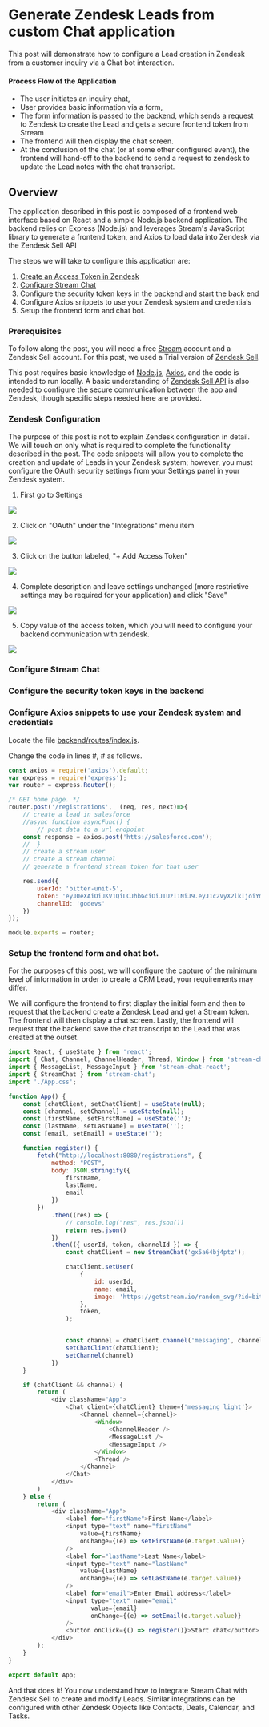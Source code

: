 # Generate Zendesk Leads from custom Chat application
This post will demonstrate how to configure a Lead creation in Zendesk from a customer inquiry via a Chat bot interaction.

#### Process Flow of the Application
* The user initiates an inquiry chat,
* User provides basic information via a form,
* The form information is passed to the 
backend, which sends a request to Zendesk to create the Lead and gets a secure frontend token from Stream
* The frontend will then display the chat screen.
* At the conclusion of the chat (or at some other configured event), the frontend will hand-off to the backend to send a request to zendesk to update the Lead notes with the chat transcript.
## Overview
The application described in this post is composed of a frontend web interface based on React and a simple Node.js backend application. The backend relies on Express (Node.js) and leverages Stream's JavaScript library to generate a frontend token, and Axios to load data into Zendesk via the Zendesk Sell API

The steps we will take to configure this application are:
1. [Create an Access Token in Zendesk](#zendeckconfig)
2. [Configure Stream Chat](#markdown-header-configure-stream-chat)
3. Configure the security token keys in the backend and start the back end
4. Configure Axios snippets to use your Zendesk system and credentials
4. Setup the frontend form and chat bot.

### Prerequisites

To follow along the post, you will need a free [Stream](https://getstream.io/get_started/?signup=#flat_feed) account and a Zendesk Sell account. For this post, we used a Trial version of [Zendesk Sell](https://www.zendesk.com/register/?ref=218b).

This post requires basic knowledge of [Node.js](https://nodejs.org/en/ "node website"), [Axios](https://github.com/axios/axios "Axois documentation on Github"), and the code is intended to run locally. A basic understanding of [Zendesk Sell API](https://developer.zendesk.com/rest_api/docs/sell-api/apis) is also needed to configure the secure communication between the app and Zendesk, though specific steps needed here are provided.

### Zendesk Configuration
The purpose of this post is not to explain Zendesk configuration in detail. We will touch on only what is required to complete the functionality described in the post. The code snippets will allow you to complete the creation and update of Leads in your Zendesk system; however, you must configure the OAuth security settings from your Settings panel in your Zendesk system.

1. First go to Settings

![](images/zendesk-setting-panel.png)

2. Click on "OAuth" under the "Integrations" menu item

![](images/zendesk-OAuth-settings.png)

3. Click on the button labeled, "+ Add Access Token"

![](images/zendesk-create-OAuth.png)

4. Complete description and leave settings unchanged (more restrictive settings may be required for your application) and click "Save"

![](images/zendesk-add-access-token.png)

5. Copy value of the access token, which you will need to configure your backend communication with zendesk.

![](images/zendesk-access-token-example.png)

### Configure Stream Chat

### Configure the security token keys in the backend

### Configure Axios snippets to use your Zendesk system and credentials

Locate the file [backend/routes/index.js](backend/routes/index.js).

Change the code in lines #, # as follows.

```javascript
const axios = require('axios').default;
var express = require('express');
var router = express.Router();

/* GET home page. */
router.post('/registrations',  (req, res, next)=>{
    // create a lead in salesforce
    //async function asyncFunc() {
        // post data to a url endpoint
    const response = axios.post('htts://salesforce.com');
    //  }
    // create a stream user
    // create a stream channel
    // generate a frontend stream token for that user

    res.send({
        userId: 'bitter-unit-5',
        token: 'eyJ0eXAiOiJKV1QiLCJhbGciOiJIUzI1NiJ9.eyJ1c2VyX2lkIjoiYml0dGVyLXVuaXQtNSJ9.Y8LXEx6Fcfc7XTbQzBYNE7yv3EWs6vyMWTBtxt4rC-c',
        channelId: 'godevs'
    })
});

module.exports = router;

```

### Setup the frontend form and chat bot.

For the purposes of this post, we will configure the capture of the minimum level of information in order to create a CRM Lead, your requirements may differ.

We will configure the frontend to first display the initial form and then to request that the backend create a Zendesk Lead and get a Stream token. The frontend will then display a chat screen. Lastly, the frontend will request that the backend save the chat transcript to the Lead that was created at the outset.

```javascript
import React, { useState } from 'react';
import { Chat, Channel, ChannelHeader, Thread, Window } from 'stream-chat-react';
import { MessageList, MessageInput } from 'stream-chat-react';
import { StreamChat } from 'stream-chat';
import './App.css';

function App() {
    const [chatClient, setChatClient] = useState(null);
    const [channel, setChannel] = useState(null);
    const [firstName, setFirstName] = useState('');
    const [lastName, setLastName] = useState('');
    const [email, setEmail] = useState('');

    function register() {
        fetch("http://localhost:8080/registrations", {
            method: "POST",
            body: JSON.stringify({
                firstName,
                lastName,
                email
            })
        })
            .then((res) => {
                // console.log("res", res.json())
                return res.json()
            })
            .then(({ userId, token, channelId }) => {
                const chatClient = new StreamChat('gx5a64bj4ptz');

                chatClient.setUser(
                    {
                        id: userId,
                        name: email,
                        image: 'https://getstream.io/random_svg/?id=bitter-unit-5&name=Bitter+unit'
                    },
                    token,
                );


                const channel = chatClient.channel('messaging', channelId);
                setChatClient(chatClient);
                setChannel(channel)
            })
    }

    if (chatClient && channel) {
        return (
            <div className="App">
                <Chat client={chatClient} theme={'messaging light'}>
                    <Channel channel={channel}>
                        <Window>
                            <ChannelHeader />
                            <MessageList />
                            <MessageInput />
                        </Window>
                        <Thread />
                    </Channel>
                </Chat>
            </div>
        )
    } else {
        return (
            <div className="App">
                <label for="firstName">First Name</label>
                <input type="text" name="firstName"
                    value={firstName}
                    onChange={(e) => setFirstName(e.target.value)}
                />
                <label for="lastName">Last Name</label>
                <input type="text" name="lastName"
                    value={lastName}
                    onChange={(e) => setLastName(e.target.value)}
                />
                <label for="email">Enter Email address</label>
                <input type="text" name="email"
                       value={email}
                       onChange={(e) => setEmail(e.target.value)}
                />
                <button onClick={() => register()}>Start chat</button>
            </div>
        );
    }
}

export default App;

```

And that does it! You now understand how to integrate Stream Chat with Zendesk Sell to create and modify Leads. Similar integrations can be configured with other Zendesk Objects like Contacts, Deals, Calendar, and Tasks.
